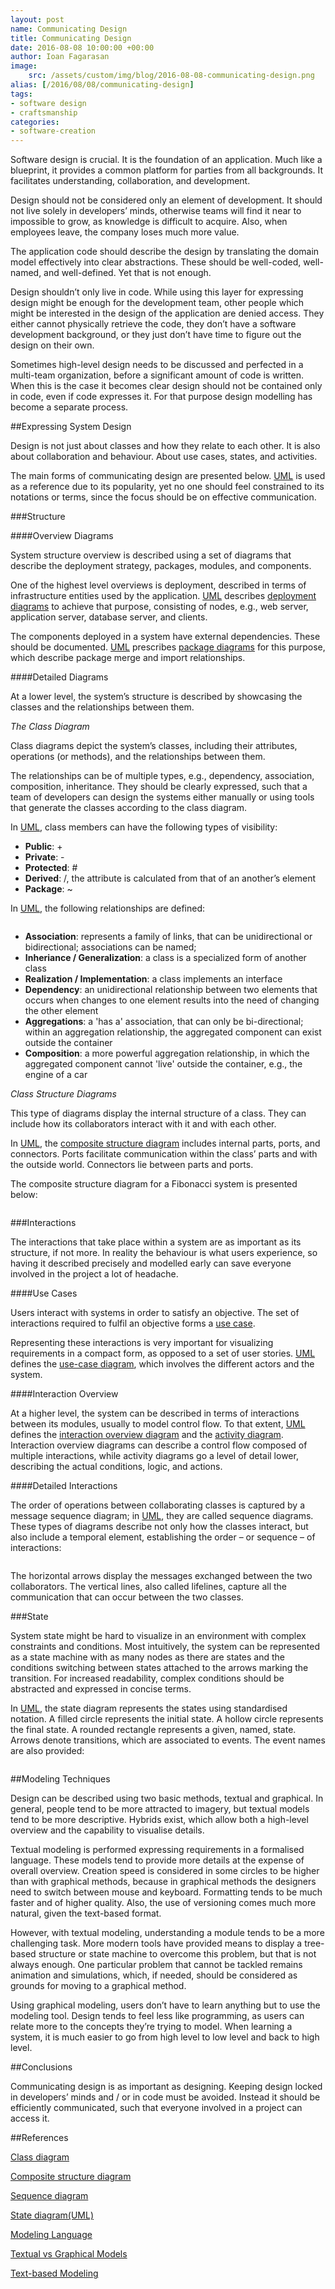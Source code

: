 ```yaml
---
layout: post
name: Communicating Design
title: Communicating Design
date: 2016-08-08 10:00:00 +00:00
author: Ioan Fagarasan
image:
    src: /assets/custom/img/blog/2016-08-08-communicating-design.png
alias: [/2016/08/08/communicating-design]
tags:
- software design
- craftsmanship
categories:
- software-creation
---
```



 
Software design is crucial. It is the foundation of an application. Much like a blueprint, it provides a common platform for parties from all backgrounds. It facilitates understanding, collaboration, and development.

Design should not be considered only an element of development. It should not live solely in developers’ minds, otherwise teams will find it near to impossible to grow, as knowledge is difficult to acquire. Also, when employees leave, the company loses much more  value.

The application code should describe the design by translating the domain model effectively into clear abstractions. These should be well-coded, well-named, and well-defined. Yet that is not enough.

Design shouldn’t only live in code. While using this layer for expressing design might be enough for the development team, other people which might be interested in the design of the application are denied access. They either cannot physically retrieve the code, they don’t have a software development background, or they just don’t have time to figure out the design on their own.

Sometimes high-level design needs to be discussed and perfected in a multi-team organization, before a significant amount of code is written. When this is the case it becomes clear design should not be contained only in code, even if code expresses it. For that purpose design modelling has become a separate process.



##Expressing System Design
 
Design is not just about classes and how they relate to each other. It is also about collaboration and behaviour. About use cases, states, and activities.

The main forms of communicating design are presented below. [UML](https://en.wikipedia.org/wiki/Unified_Modeling_Language) is used as a reference due to its popularity, yet no one should feel constrained to its notations or terms, since the focus should be on effective communication.
 


###Structure

 
####Overview Diagrams
 
System structure overview is described using a set of diagrams that describe the deployment strategy, packages, modules, and components.

One of the highest level overviews is deployment, described in terms of infrastructure entities used by the application. [UML](https://en.wikipedia.org/wiki/Unified_Modeling_Language) describes [deployment diagrams](https://en.wikipedia.org/wiki/Deployment_diagram) to achieve that purpose, consisting of nodes, e.g., web server, application server, database server, and clients.

The components deployed in a system have external dependencies. These should be documented. [UML](https://en.wikipedia.org/wiki/Unified_Modeling_Language) prescribes [package diagrams](https://en.wikipedia.org/wiki/Package_diagram) for this purpose, which describe package merge and import relationships.
 


####Detailed Diagrams
 
At a lower level, the system’s structure is described by showcasing the classes and the relationships between them.
 

_The Class Diagram_
 
Class diagrams depict the system’s classes, including their attributes, operations (or methods), and the relationships between them.

The relationships can be of multiple types, e.g., dependency, association, composition, inheritance. They should be clearly expressed, such that a team of developers can design the systems either manually or using tools that generate the classes according to the class diagram.

In [UML](https://en.wikipedia.org/wiki/Unified_Modeling_Language), class members can have the following types of visibility:

  * **Public**: +
  * **Private**:  -
  * **Protected**: #
  * **Derived**: /, the attribute is calculated from that of an another’s element
  * **Package**: ~

In [UML](https://en.wikipedia.org/wiki/Unified_Modeling_Language), the following relationships are defined:

<img src="{{ site.baseurl }}/assets/custom/img/blog/2016-08-08-communicating-design/figure-1.png" alt="" class="img-fluid"/>

  * **Association**: represents a family of links, that can be unidirectional or bidirectional; associations can be named;
  * **Inheriance / Generalization**: a class is a specialized form of another class
  * **Realization / Implementation**: a class implements an interface
  * **Dependency**: an unidirectional relationship between two elements that occurs when changes to one element results into the need of changing the other element
  * **Aggregations**: a 'has a' association, that can only be bi-directional; within an aggregation relationship, the aggregated component can exist outside the container
  * **Composition**: a more powerful aggregation relationship, in which the aggregated component cannot 'live' outside the container, e.g., the engine of a car



_Class Structure Diagrams_
 
This type of diagrams display the internal structure of a class. They can include how its collaborators interact with it and with each other.

In [UML](https://en.wikipedia.org/wiki/Unified_Modeling_Language), the [composite structure diagram](https://en.wikipedia.org/wiki/Composite_structure_diagram) includes internal parts, ports, and connectors. Ports facilitate communication within the class’ parts and with the outside world. Connectors lie between parts and ports.

The composite structure diagram for a Fibonacci system is presented below:

<img src="{{ site.baseurl }}/assets/custom/img/blog/2016-08-08-communicating-design/figure-2.png" alt="" class="img-fluid"/>



###Interactions
 
The interactions that take place within a system are as important as its structure, if not more. In reality the behaviour is what users experience, so having it described precisely and modelled early can save everyone involved in the project a lot of headache.
 

####Use Cases
 
Users interact with systems in order to satisfy an objective. The set of interactions required to fulfil an objective forms a [use case](https://en.wikipedia.org/wiki/Use_case).

Representing these interactions is very important for visualizing requirements in a compact form, as opposed to a set of user stories. [UML](https://en.wikipedia.org/wiki/Unified_Modeling_Language) defines the [use-case diagram](https://en.wikipedia.org/wiki/Use_Case_Diagram), which involves the different actors and the system.
 
####Interaction Overview
 
At a higher level, the system can be described in terms of interactions between its modules, usually to model control flow. To that extent, [UML](https://en.wikipedia.org/wiki/Unified_Modeling_Language) defines the [interaction overview diagram](https://en.wikipedia.org/wiki/Interaction_overview_diagram) and the [activity diagram](https://en.wikipedia.org/wiki/Activity_diagram). Interaction overview diagrams can describe a control flow composed of multiple interactions, while activity diagrams go a level of detail lower, describing the actual conditions, logic, and actions.
 
####Detailed Interactions
 
The order of operations between collaborating classes is captured by a message sequence diagram; in [UML](https://en.wikipedia.org/wiki/Unified_Modeling_Language), they are called sequence diagrams. These types of diagrams describe not only how the classes interact, but also include a temporal element, establishing the order – or sequence – of interactions:

<img src="{{ site.baseurl }}/assets/custom/img/blog/2016-08-08-communicating-design/figure-3.png" alt="" class="img-fluid"/>

The horizontal arrows display the messages exchanged between the two collaborators. The vertical lines, also called lifelines, capture all the communication that can occur between the two classes.


###State
 
System state might be hard to visualize in an environment with complex constraints and conditions. Most intuitively, the system can be represented as a state machine with as many nodes as there are states and the conditions switching between states attached to the arrows marking the transition. For increased readability, complex conditions should be abstracted and expressed in concise terms.

In [UML](https://en.wikipedia.org/wiki/Unified_Modeling_Language), the state diagram represents the states using standardised notation. A filled circle represents the initial state. A hollow circle represents the final state. A rounded rectangle represents a given, named, state. Arrows denote transitions, which are associated to events. The event names are also provided:
 
<img src="{{ site.baseurl }}/assets/custom/img/blog/2016-08-08-communicating-design/figure-4.png" alt="" class="img-fluid"/>


##Modeling Techniques
 
Design can be described using two basic methods, textual and graphical. In general, people tend to be more attracted to imagery, but textual models tend to be more descriptive. Hybrids exist, which allow both a high-level overview and the capability to visualise details.

Textual modeling is performed expressing requirements in a formalised language. These models tend to provide more details at the expense of overall overview. Creation speed is considered in some circles to be higher than with graphical methods, because in graphical methods the designers need to switch between mouse and keyboard. Formatting tends to be much faster and of higher quality. Also, the use of versioning comes much more natural, given the text-based format.

However, with textual modeling, understanding a module tends to be a more challenging task. More modern tools have provided means to display a tree-based structure or state machine to overcome this problem, but that is not always enough. One particular problem that cannot be tackled remains animation and simulations, which, if needed, should be considered as grounds for moving to a graphical method.

Using graphical modeling, users don’t have to learn anything but to use the modeling tool. Design tends to feel less like programming, as users can relate more to the concepts they’re trying to model. When learning a system, it is much easier to go from high level to low level and back to high level.
 

##Conclusions
 
Communicating design is as important as designing. Keeping design locked in developers’ minds and / or in code must be avoided. Instead it should be efficiently communicated, such that everyone involved in a project can access it.
 

##References
 
[Class diagram](https://en.wikipedia.org/wiki/Class_diagram#Instance-level_relationships)

[Composite structure diagram](https://en.wikipedia.org/wiki/Composite_structure_diagram)

[Sequence diagram](https://en.wikipedia.org/wiki/Sequence_diagram)

[State diagram(UML)][1]

[Modeling Language](https://en.wikipedia.org/wiki/Modeling_language#Textual_types)

[Textual vs Graphical Models](http://modeldrivensoftware.net/forum/topics/textual-v-graphical-models)

[Text-based Modeling](http://www.se-rwth.de/~rumpe/publications20042008/Textbased-Modeling.pdf)

[1]: https://en.wikipedia.org/wiki/State_diagram_(UML)
